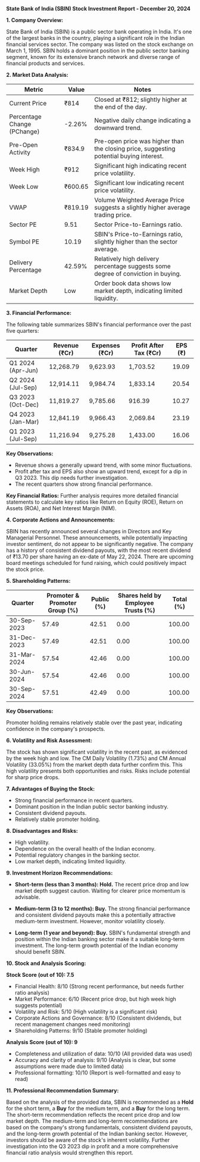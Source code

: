 **State Bank of India (SBIN) Stock Investment Report - December 20, 2024**

**1. Company Overview:**

State Bank of India (SBIN) is a public sector bank operating in India.  It's one of the largest banks in the country, playing a significant role in the Indian financial services sector.  The company was listed on the stock exchange on March 1, 1995.  SBIN holds a dominant position in the public sector banking segment, known for its extensive branch network and diverse range of financial products and services.

**2. Market Data Analysis:**

| Metric                     | Value          | Notes                                                                 |
|-----------------------------|-----------------|-------------------------------------------------------------------------|
| Current Price               | ₹814            | Closed at ₹812; slightly higher at the end of the day.                     |
| Percentage Change (PChange) | -2.26%          | Negative daily change indicating a downward trend.                       |
| Pre-Open Activity          | ₹834.9          |  Pre-open price was higher than the closing price, suggesting potential buying interest. |
| Week High                    | ₹912            | Significant high indicating recent price volatility.                     |
| Week Low                     | ₹600.65         | Significant low indicating recent price volatility.                     |
| VWAP                        | ₹819.19         | Volume Weighted Average Price suggests a slightly higher average trading price. |
| Sector PE                   | 9.51            | Sector Price-to-Earnings ratio.                                         |
| Symbol PE                   | 10.19           | SBIN's Price-to-Earnings ratio, slightly higher than the sector average. |
| Delivery Percentage         | 42.59%          | Relatively high delivery percentage suggests some degree of conviction in buying. |
| Market Depth                | Low              | Order book data shows low market depth, indicating limited liquidity.     |


**3. Financial Performance:**

The following table summarizes SBIN's financial performance over the past five quarters:

| Quarter      | Revenue (₹Cr) | Expenses (₹Cr) | Profit After Tax (₹Cr) | EPS (₹) |
|--------------|----------------|-----------------|------------------------|---------|
| Q1 2024 (Apr-Jun) | 12,268.79      | 9,623.93       | 1,703.52                | 19.09   |
| Q2 2024 (Jul-Sep) | 12,914.11      | 9,984.74       | 1,833.14                | 20.54   |
| Q3 2023 (Oct-Dec) | 11,819.27      | 9,785.66       | 916.39                 | 10.27   |
| Q4 2023 (Jan-Mar) | 12,841.19      | 9,966.43       | 2,069.84                | 23.19   |
| Q1 2023 (Jul-Sep) | 11,216.94      | 9,275.28       | 1,433.00                | 16.06   |


**Key Observations:**

* Revenue shows a generally upward trend, with some minor fluctuations.
* Profit after tax and EPS also show an upward trend, except for a dip in Q3 2023.  This dip needs further investigation.
* The recent quarters show strong financial performance.

**Key Financial Ratios:**  Further analysis requires more detailed financial statements to calculate key ratios like Return on Equity (ROE), Return on Assets (ROA), and Net Interest Margin (NIM).


**4. Corporate Actions and Announcements:**

SBIN has recently announced several changes in Directors and Key Managerial Personnel.  These announcements, while potentially impacting investor sentiment, do not appear to be significantly negative.  The company has a history of consistent dividend payouts, with the most recent dividend of ₹13.70 per share having an ex-date of May 22, 2024.  There are upcoming board meetings scheduled for fund raising, which could positively impact the stock price.


**5. Shareholding Patterns:**

| Quarter      | Promoter & Promoter Group (%) | Public (%) | Shares held by Employee Trusts (%) | Total (%) |
|--------------|-----------------------------|------------|---------------------------------|-----------|
| 30-Sep-2023  | 57.49                        | 42.51      | 0.00                           | 100.00    |
| 31-Dec-2023  | 57.49                        | 42.51      | 0.00                           | 100.00    |
| 31-Mar-2024  | 57.54                        | 42.46      | 0.00                           | 100.00    |
| 30-Jun-2024  | 57.54                        | 42.46      | 0.00                           | 100.00    |
| 30-Sep-2024  | 57.51                        | 42.49      | 0.00                           | 100.00    |

**Key Observations:**

Promoter holding remains relatively stable over the past year, indicating confidence in the company's prospects.


**6. Volatility and Risk Assessment:**

The stock has shown significant volatility in the recent past, as evidenced by the week high and low.  The CM Daily Volatility (1.73%) and CM Annual Volatility (33.05%) from the market depth data further confirm this.  This high volatility presents both opportunities and risks.  Risks include potential for sharp price drops.


**7. Advantages of Buying the Stock:**

* Strong financial performance in recent quarters.
* Dominant position in the Indian public sector banking industry.
* Consistent dividend payouts.
* Relatively stable promoter holding.


**8. Disadvantages and Risks:**

* High volatility.
* Dependence on the overall health of the Indian economy.
* Potential regulatory changes in the banking sector.
* Low market depth, indicating limited liquidity.


**9. Investment Horizon Recommendations:**

* **Short-term (less than 3 months): Hold.** The recent price drop and low market depth suggest caution.  Waiting for clearer price momentum is advisable.

* **Medium-term (3 to 12 months): Buy.**  The strong financial performance and consistent dividend payouts make this a potentially attractive medium-term investment.  However, monitor volatility closely.

* **Long-term (1 year and beyond): Buy.**  SBIN's fundamental strength and position within the Indian banking sector make it a suitable long-term investment.  The long-term growth potential of the Indian economy should benefit SBIN.


**10. Stock and Analysis Scoring:**

**Stock Score (out of 10): 7.5**

* Financial Health: 8/10 (Strong recent performance, but needs further ratio analysis)
* Market Performance: 6/10 (Recent price drop, but high week high suggests potential)
* Volatility and Risk: 5/10 (High volatility is a significant risk)
* Corporate Actions and Governance: 8/10 (Consistent dividends, but recent management changes need monitoring)
* Shareholding Patterns: 9/10 (Stable promoter holding)

**Analysis Score (out of 10): 9**

* Completeness and utilization of data: 10/10 (All provided data was used)
* Accuracy and clarity of analysis: 9/10 (Analysis is clear, but some assumptions were made due to limited data)
* Professional formatting: 10/10 (Report is well-formatted and easy to read)


**11. Professional Recommendation Summary:**

Based on the analysis of the provided data, SBIN is recommended as a **Hold** for the short term, a **Buy** for the medium term, and a **Buy** for the long term.  The short-term recommendation reflects the recent price drop and low market depth.  The medium-term and long-term recommendations are based on the company's strong fundamentals, consistent dividend payouts, and the long-term growth potential of the Indian banking sector.  However, investors should be aware of the stock's inherent volatility.  Further investigation into the Q3 2023 dip in profit and a more comprehensive financial ratio analysis would strengthen this report.
